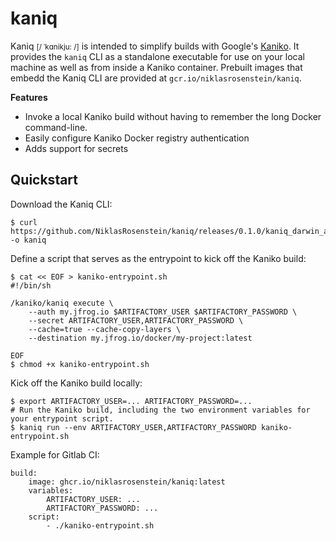 # kaniq

Kaniq <small>[/ ˈkɑnikju: /]</small> is intended to simplify builds with Google's [Kaniko]. It provides the `kaniq`
CLI as a standalone executable for use on your local machine as well as from inside a Kaniko container. Prebuilt
images that embedd the Kaniq CLI are provided at `gcr.io/niklasrosenstein/kaniq`.

  [Kaniko]: https://github.com/GoogleContainerTools/kaniko

__Features__

* Invoke a local Kaniko build without having to remember the long Docker command-line.
* Easily configure Kaniko Docker registry authentication
* Adds support for secrets

## Quickstart

Download the Kaniq CLI:

```
$ curl https://github.com/NiklasRosenstein/kaniq/releases/0.1.0/kaniq_darwin_arm64 -o kaniq
```

Define a script that serves as the entrypoint to kick off the Kaniko build:

```
$ cat << EOF > kaniko-entrypoint.sh
#!/bin/sh

/kaniko/kaniq execute \
    --auth my.jfrog.io $ARTIFACTORY_USER $ARTIFACTORY_PASSWORD \
    --secret ARTIFACTORY_USER,ARTIFACTORY_PASSWORD \
    --cache=true --cache-copy-layers \
    --destination my.jfrog.io/docker/my-project:latest

EOF
$ chmod +x kaniko-entrypoint.sh
```

Kick off the Kaniko build locally:

```
$ export ARTIFACTORY_USER=... ARTIFACTORY_PASSWORD=...
# Run the Kaniko build, including the two environment variables for your entrypoint script.
$ kaniq run --env ARTIFACTORY_USER,ARTIFACTORY_PASSWORD kaniko-entrypoint.sh 
```

Example for Gitlab CI:

```
build:
    image: ghcr.io/niklasrosenstein/kaniq:latest
    variables:
        ARTIFACTORY_USER: ...
        ARTIFACTORY_PASSWORD: ...
    script:
        - ./kaniko-entrypoint.sh
```
